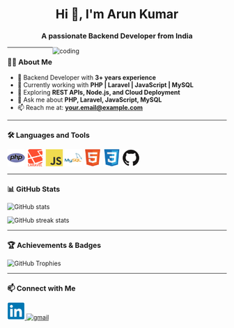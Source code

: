 <h1 align="center">Hi 👋, I'm Arun Kumar</h1>
<h3 align="center">A passionate Backend Developer from India</h3>

<!-- Coding GIF on right -->
<img align="right" alt="coding" width="400" src="https://media.giphy.com/media/qgQUggAC3Pfv687qPC/giphy.gif">

---

### 👨‍💻 About Me  
- 💼 Backend Developer with **3+ years experience**  
- 🔭 Currently working with **PHP | Laravel | JavaScript | MySQL**  
- 🌱 Exploring **REST APIs, Node.js, and Cloud Deployment**  
- 💬 Ask me about **PHP, Laravel, JavaScript, MySQL**  
- 📫 Reach me at: **your.email@example.com**  

---

### 🛠️ Languages and Tools  
<p align="left">
  <img src="https://raw.githubusercontent.com/devicons/devicon/master/icons/php/php-original.svg" alt="php" width="40" height="40"/>
  <img src="https://raw.githubusercontent.com/devicons/devicon/master/icons/laravel/laravel-plain-wordmark.svg" alt="laravel" width="40" height="40"/>
  <img src="https://raw.githubusercontent.com/devicons/devicon/master/icons/javascript/javascript-original.svg" alt="javascript" width="40" height="40"/>
  <img src="https://raw.githubusercontent.com/devicons/devicon/master/icons/mysql/mysql-original-wordmark.svg" alt="mysql" width="40" height="40"/>
  <img src="https://raw.githubusercontent.com/devicons/devicon/master/icons/html5/html5-original.svg" alt="html5" width="40" height="40"/>
  <img src="https://raw.githubusercontent.com/devicons/devicon/master/icons/css3/css3-original.svg" alt="css3" width="40" height="40"/>
  <img src="https://raw.githubusercontent.com/devicons/devicon/master/icons/github/github-original.svg" alt="github" width="40" height="40"/>
</p>

---

### 📊 GitHub Stats  
<p align="left">
  <img src="https://github-readme-stats.vercel.app/api?username=your-github-username&show_icons=true&theme=radical" alt="GitHub stats" />
</p>

<p align="left">
  <img src="https://github-readme-streak-stats.herokuapp.com/?user=your-github-username&theme=radical" alt="GitHub streak stats" />
</p>

---

### 🏆 Achievements & Badges  
<p align="left">
  <img src="https://github-profile-trophy.vercel.app/?username=your-github-username&theme=darkhub&margin-w=15&margin-h=15" alt="GitHub Trophies"/>
</p>

---

### 📫 Connect with Me  
<p align="left">
  <a href="https://www.linkedin.com/in/your-linkedin/" target="blank">
    <img src="https://raw.githubusercontent.com/devicons/devicon/master/icons/linkedin/linkedin-original.svg" alt="linkedin" width="40" height="40"/>
  </a>
  <a href="mailto:your.email@example.com">
    <img src="https://img.icons8.com/fluency/48/000000/gmail-new.png" alt="gmail"/>
  </a>
</p>
